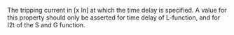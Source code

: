The tripping current in [x In] at which the time delay is specified. A value for this property should only be asserted for time delay of L-function, and for I2t of the S and G function.